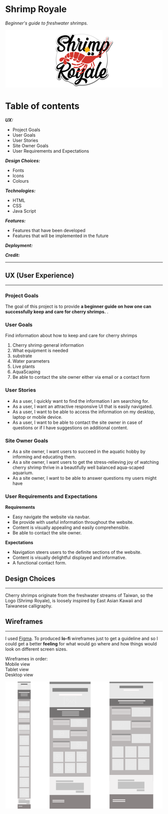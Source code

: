# Shrimp Royale #
*Beginner's guide to freshwater shrimps.*

![Shrimp Royal](/wireframes/hero-image.png)


# Table of contents

 **_UX:_**
 - Project Goals
- User Goals
- User Stories
- Site Owner Goals
- User Requirements and Expectations
 
**_Design Choices:_**
- Fonts
- Icons
- Colours

**_Technologies:_**
- HTML
- CSS
- Java Script

 **_Features:_**
- Features that have been developed
- Features that will be implemented in the future

**_Deployment:_**

**_Credit:_**

---
## UX (User Experience) ##
---
### Project Goals ### 
The goal of this project is to provide **a beginner guide on how one can successfully keep and care for cherry shrimps.** . 

### User Goals ###
Find information about how to keep and care for cherry shrimps
1. Cherry shrimp general information
2. What equipment is needed 
3. substrate
4. Water parameters 
5. Live plants
6. AquaScaping  
7. Be able to contact the site owner either via email or a contact form


### User Stories ###
- As a user, I quickly want to find the information I am searching for.
- As a user, I want an attractive responsive UI that is easily navigated.
- As a user, I want to be able to access the information on my desktop, laptop or mobile device.
- As a user, I want to be able to contact the site owner in case of questions or if I have suggestions on additional content.

### Site Owner Goals ###
- As a site owner, I want users to succeed in the aquatic hobby by informing and educating them.
- As a site owner, I want users to get the stress-relieving joy of watching cherry shrimp thrive in a beautifully well balanced aqua-scaped aquarium.
- As a site owner, I want to be able to answer questions my users might have

### User Requirements and Expectations ###

**Requirements**

- Easy navigate the website via navbar.
- Be provide with useful information throughout the website.
- Content is visually appealing and easily comprehensible.
- Be able to contact the site owner.

**Expectations**
- Navigation steers users to the definite sections of the website.
- Content is visually delightful displayed and informative.
- A functional contact form.

## Design Choices ##
---
Cherry shrimps originate from the freshwater streams of Taiwan, so the Logo (Shrimp Royale), is loosely inspired by East Asian Kawaii and Taiwanese calligraphy.  

## Wireframes ##
---
I used [Figma](https://www.figma.com/). To produced **lo-fi** wireframes just to get a guideline and so I could get a better **feeling** for what would go where and how things would look on different screen sizes.

Wireframes in order:\
Mobile view  
Tablet view  
Desktop view  

![Wireframe](/wireframes/wireframes.png)
